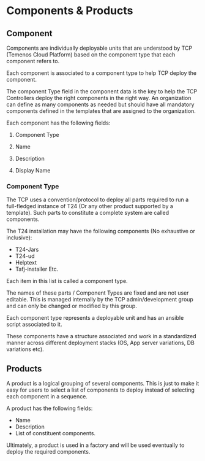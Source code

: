 
# Components & Products #


## Component ##

Components are individually deployable units that are understood by TCP (Temenos Cloud Platform) based on the component type that each component refers to. 

Each component is associated to a component type to help TCP deploy the component. 

The component Type field in the component data is the key to help the TCP Controllers deploy the right components in the right way. 
An organization can define as many components as needed but should have all mandatory components defined in the templates that are assigned to the organization.

Each component has the following fields:

1. Component Type

1. Name

1. Description

1. Display Name

### Component Type ###

The TCP uses a convention/protocol to deploy all parts required to run a full-fledged instance of T24 (Or any other product supported by a template). Such parts to constitute a complete system are called components. 

The T24 installation may have the following components (No exhaustive or inclusive):

- T24-Jars
- T24-ud
- Helptext
- Tafj-installer Etc.

Each item in this list is called a component type. 

The names of these parts / Component Types are fixed and are not user editable. This is managed internally by the TCP admin/development group and can only be changed or modified by this group. 

Each component type represents a deployable unit and has an ansible script associated to it. 

These components have a structure associated and work in a standardized manner across different deployment stacks (OS, App server variations, DB variations etc).


## Products ##

A product is a logical grouping of several components. This is just to make it easy for users to select a list of components to deploy instead of selecting each component in a sequence. 

A product has the following fields:
- Name
- Description
- List of constituent components.

Ultimately, a product is used in a factory and will be used eventually to deploy the required components.

